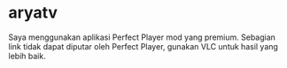 # aryatv

Saya menggunakan aplikasi Perfect Player mod yang premium. Sebagian link tidak dapat diputar oleh Perfect Player, gunakan VLC untuk hasil yang lebih baik.
